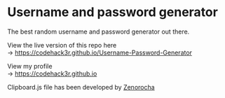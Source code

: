 # Username and password generator
The best random username and password generator out there.

View the live version of this repo here  
-> https://codehack3r.github.io/Username-Password-Generator

View my profile  
-> https://codehack3r.github.io

Clipboard.js file has been developed by <a href="https://github.com/zenorocha">Zenorocha</a>
